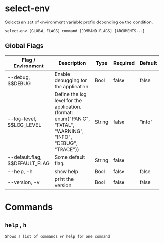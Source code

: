 # select-env

Selects an set of environment variable prefix depending on the condition.

`select-env [GLOBAL FLAGS] command [COMMAND FLAGS] [ARGUMENTS...]`

## Global Flags
| Flag / Environment |  Description   |  Type    | Required | Default |
|---------------- | --------------- | --------------- |  --------------- |  --------------- |
| --debug, $$DEBUG | Enable debugging for the application. |  Bool  | false | false |
| --log-level, $$LOG_LEVEL | Define the log level for the application. (format: enum(&#34;PANIC&#34;, &#34;FATAL&#34;, &#34;WARNING&#34;, &#34;INFO&#34;, &#34;DEBUG&#34;, &#34;TRACE&#34;)) |  String  | false | &#34;info&#34; |
| --default.flag, $$DEFAULT_FLAG | Some default flag. |  String  | false |  |
| --help, -h | show help |  Bool  | false | false |
| --version, -v | print the version |  Bool  | false | false |

# Commands

## `help` , `h`

`Shows a list of commands or help for one command`
